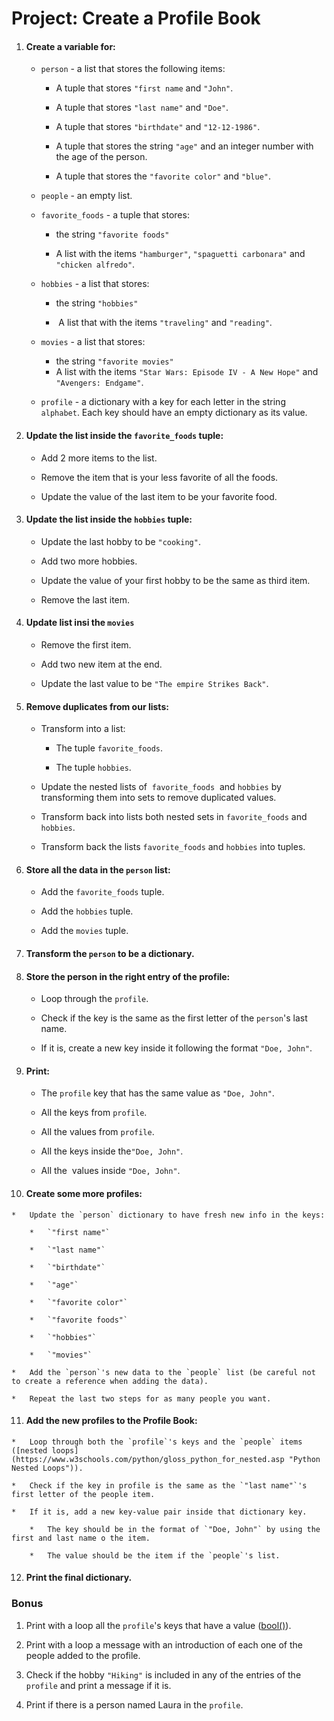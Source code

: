 Project: Create a Profile Book
==============================

1.  #### Create a variable for:
    
    *   `person` - a list that stores the following items:
        
        *   A tuple that stores `"first name` and `"John"`.
            
        *   A tuple that stores `"last name"` and `"Doe"`.
        *   A tuple that stores `"birthdate"` and `"12-12-1986"`.
            
        *   A tuple that stores the string `"age"` and an integer number with the age of the person.
        *   A tuple that stores the `"favorite color"` and `"blue"`.
            
    *   `people` - an empty list. 
    *   `favorite_foods` - a tuple that stores:
        
        *   the string `"favorite foods"` 
            
        *   A list with the items `"hamburger"`, `"spaguetti carbonara"` and `"chicken alfredo"`.
            
    *   `hobbies` - a list that stores:
        
        *   the string `"hobbies"`
            
        *    A list that with the items `"traveling"` and `"reading"`.
            
    *   `movies` - a list that stores:
        
        *   the string `"favorite movies"`
        *   A list with the items `"Star Wars: Episode IV - A New Hope"` and `"Avengers: Endgame"`.
            
    *   `profile` - a dictionary with a key for each letter in the string `alphabet`. Each key should have an empty dictionary as its value.
2.  #### Update the list inside the `favorite_foods` tuple: 
    
    *   Add 2 more items to the list.
        
    *   Remove the item that is your less favorite of all the foods.
        
    *   Update the value of the last item to be your favorite food.
        
3.  #### Update the list inside the `hobbies` tuple: 
    
    *   Update the last hobby to be `"cooking"`.
        
    *   Add two more hobbies.
        
    *   Update the value of your first hobby to be the same as third item.
        
    *   Remove the last item.
        
4.  #### Update list insi the `movies`
    
    *   Remove the first item.
        
    *   Add two new item at the end.
        
    *   Update the last value to be `"The empire Strikes Back"`.
        
5.  #### Remove duplicates from our lists:
    
    *   Transform into a list:
        
        *   The tuple `favorite_foods`.
            
        *   The tuple `hobbies`.
            
    *   Update the nested lists of  `favorite_foods`  and `hobbies` by transforming them into sets to remove duplicated values.
        
    *   Transform back into lists both nested sets in `favorite_foods` and `hobbies`.
        
    *   Transform back the lists `favorite_foods` and `hobbies` into tuples.
        
6.  #### Store all the data in the `person` list:
    
    *   Add the `favorite_foods` tuple.
        
    *   Add the `hobbies` tuple.
    *   Add the `movies` tuple.
        
7.  #### Transform the `person` to be a dictionary.
    
8.  #### Store the person in the right entry of the profile:
    
    *   Loop through the `profile`.
        
    *   Check if the key is the same as the first letter of the `person`'s last name.
        
    *   If it is, create a new key inside it following the format `"Doe, John"`.
        
9.  #### Print:
    
    *   The `profile` key that has the same value as `"Doe, John"`.
        
    *   All the keys from `profile`.
        
    *   All the values from `profile`.
        
    *   All the keys inside the`"Doe, John"`.
        
    *   All the  values inside `"Doe, John"`.
10.  #### Create some more profiles:
    
    *   Update the `person` dictionary to have fresh new info in the keys:
        
        *   `"first name"`
            
        *   `"last name"`
            
        *   `"birthdate"`
            
        *   `"age"`
            
        *   `"favorite color"`
            
        *   `"favorite foods"`
            
        *   `"hobbies"`
            
        *   `"movies"`
            
    *   Add the `person`'s new data to the `people` list (be careful not to create a reference when adding the data).
        
    *   Repeat the last two steps for as many people you want.
11.  #### Add the new profiles to the Profile Book:
    
    *   Loop through both the `profile`'s keys and the `people` items ([nested loops](https://www.w3schools.com/python/gloss_python_for_nested.asp "Python Nested Loops")).
        
    *   Check if the key in profile is the same as the `"last name"`'s first letter of the people item.
        
    *   If it is, add a new key-value pair inside that dictionary key.
        
        *   The key should be in the format of `"Doe, John"` by using the first and last name o the item.
            
        *   The value should be the item if the `people`'s list.
            
12.  #### Print the final dictionary.
    

### Bonus

1.  Print with a loop all the `profile`'s keys that have a value ([bool()](https://www.w3schools.com/python/ref_func_bool.asp "Python bool() Function")).
2.  Print with a loop a message with an introduction of each one of the people added to the profile.
    
3.  Check if the hobby `"Hiking"` is included in any of the entries of the `profile` and print a message if it is.
    
4.  Print if there is a person named Laura in the `profile`.